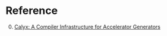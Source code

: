 # Reference

0. [Calyx: A Compiler Infrastructure for Accelerator Generators](https://calyxir.org/)

